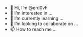 - 👋 Hi, I’m @erd0vh
- 👀 I’m interested in ...
- 🌱 I’m currently learning ...
- 💞️ I’m looking to collaborate on ...
- 📫 How to reach me ...

<!---
erd0vh/erd0vh is a ✨ special ✨ repository because its `README.md` (this file) appears on your GitHub profile.
You can click the Preview link to take a look at your changes.
--->
